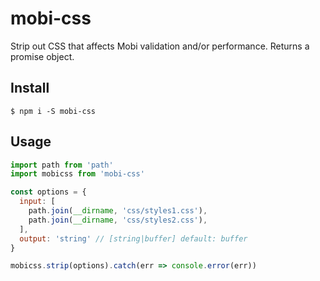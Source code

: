
# mobi-css

Strip out CSS that affects Mobi validation and/or performance. Returns a promise object.

## Install

```
$ npm i -S mobi-css
```

## Usage

```js
import path from 'path'
import mobicss from 'mobi-css'

const options = {
  input: [
    path.join(__dirname, 'css/styles1.css'),
    path.join(__dirname, 'css/styles2.css'),
  ],
  output: 'string' // [string|buffer] default: buffer
}

mobicss.strip(options).catch(err => console.error(err))
```
